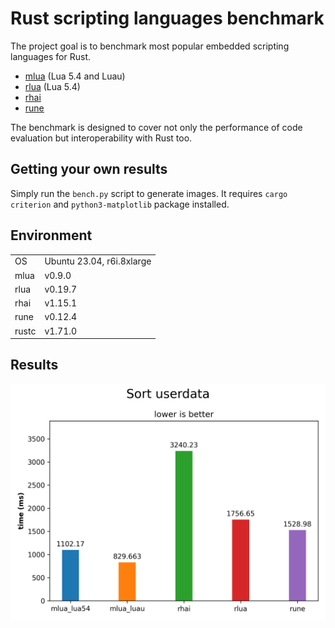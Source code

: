 # Rust scripting languages benchmark

The project goal is to benchmark most popular embedded scripting languages for Rust.

- [mlua](https://crates.io/crates/mlua) (Lua 5.4 and Luau)
- [rlua](https://crates.io/crates/rlua) (Lua 5.4)
- [rhai](https://crates.io/crates/rhai)
- [rune](https://crates.io/crates/rune)

The benchmark is designed to cover not only the performance of code evaluation but interoperability with Rust too.

## Getting your own results

Simply run the `bench.py` script to generate images. It requires `cargo criterion` and `python3-matplotlib` package installed.

## Environment

|       |                               |
|-------|-------------------------------|
| OS    | Ubuntu 23.04, r6i.8xlarge     |
| mlua  | v0.9.0                        |
| rlua  | v0.19.7                       |
| rhai  | v1.15.1                       |
| rune  | v0.12.4                       |
| rustc | v1.71.0                       |

## Results

![Sorting userdata objects](Sort%20userdata.png)

